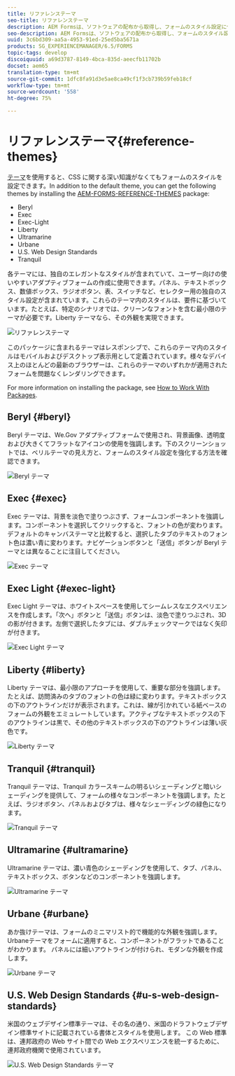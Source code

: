 ```yaml
---
title: リファレンステーマ
seo-title: リファレンステーマ
description: AEM Formsは、ソフトウェアの配布から取得し、フォームのスタイル設定に使用できるアダプティブフォームテーマを提供します。
seo-description: AEM Formsは、ソフトウェアの配布から取得し、フォームのスタイル設定に使用できるアダプティブフォームテーマを提供します。
uuid: 3c6bd309-aa5a-4953-91ed-25ed5ba5671a
products: SG_EXPERIENCEMANAGER/6.5/FORMS
topic-tags: develop
discoiquuid: a69d3787-8149-4bca-835d-aeecfb11702b
docset: aem65
translation-type: tm+mt
source-git-commit: 1dfc8fa91d3e5ae8ca49cf1f3cb739b59feb18cf
workflow-type: tm+mt
source-wordcount: '558'
ht-degree: 75%

---
```



# リファレンステーマ{#reference-themes}

[テーマ](../../forms/using/themes.md)を使用すると、CSS に関する深い知識がなくてもフォームのスタイルを設定できます。In addition to the default theme, you can get the following themes by installing the [AEM-FORMS-REFERENCE-THEMES](https://www.adobeaemcloud.com/content/marketplace/marketplaceProxy.html?packagePath=/content/companies/public/adobe/packages/cq630/fd/AEM-FORMS-6.3-REFERENCE-THEMES) package:

* Beryl
* Exec
* Exec-Light
* Liberty
* Ultramarine
* Urbane
* U.S. Web Design Standards
* Tranquil

各テーマには、独自のエレガントなスタイルが含まれていて、ユーザー向けの使いやすいアダプティブフォームの作成に使用できます。パネル、テキストボックス、数値ボックス、ラジオボタン、表、スイッチなど、セレクター用の独自のスタイル設定が含まれています。これらのテーマ内のスタイルは、要件に基づいています。たとえば、特定のシナリオでは、クリーンなフォントを含む最小限のテーマが必要です。Liberty テーマなら、その外観を実現できます。

![リファレンステーマ](assets/ref-themes.png)

このパッケージに含まれるテーマはレスポンシブで、これらのテーマ内のスタイルはモバイルおよびデスクトップ表示用として定義されています。様々なデバイス上のほとんどの最新のブラウザーは、これらのテーマのいずれかが適用されたフォームを問題なくレンダリングできます。

For more information on installing the package, see [How to Work With Packages](/help/sites-administering/package-manager.md).

## Beryl {#beryl}

Beryl テーマは、We.Gov アダプティブフォームで使用され、背景画像、透明度および大きくてフラットなアイコンの使用を強調します。下のスクリーンショットでは、ベリルテーマの見え方と、フォームのスタイル設定を強化する方法を確認できます。

![Beryl テーマ](assets/beryl.png)

<!--[Click to enlarge

](assets/beryl-1.png)-->

## Exec {#exec}

Exec テーマは、背景を淡色で塗りつぶさず、フォームコンポーネントを強調します。コンポーネントを選択してクリックすると、フォントの色が変わります。デフォルトのキャンバステーマと比較すると、選択したタブのテキストのフォント色は濃い青に変わります。ナビゲーションボタンと「送信」ボタンが Beryl テーマとは異なることに注目してください。

![Exec テーマ](assets/exec.png)

<!--[Click to enlarge

](assets/exec-1.png)-->

## Exec Light {#exec-light}

Exec Light テーマは、ホワイトスペースを使用してシームレスなエクスペリエンスを作成します。「次へ」ボタンと「送信」ボタンは、淡色で塗りつぶされ、3D の影が付きます。左側で選択したタブには、ダブルチェックマークではなく矢印が付きます。

![Exec Light テーマ](assets/exec-light.png)

<!--[Click to enlarge

](assets/exec-light-1.png)-->

## Liberty {#liberty}

Liberty テーマは、最小限のアプローチを使用して、重要な部分を強調します。たとえば、訪問済みのタブのフォントの色は緑に変わります。テキストボックスの下のアウトラインだけが表示されます。これは、線が引かれている紙ベースのフォームの外観をエミュレートしています。アクティブなテキストボックスの下のアウトラインは黒で、その他のテキストボックスの下のアウトラインは薄い灰色です。

![Liberty テーマ](assets/liberty.png)

<!--[Click to enlarge

](assets/liberty-1.png)-->

## Tranquil {#tranquil}

Tranquil テーマは、Tranquil カラースキームの明るいシェーディングと暗いシェーディングを提供して、フォームの様々なコンポーネントを強調します。たとえば、ラジオボタン、パネルおよびタブは、様々なシェーディングの緑色になります。

![Tranquil テーマ](assets/tranquil.png)

<!--[Click to enlarge

](assets/tranquil-1.png)-->

## Ultramarine {#ultramarine}

Ultramarine テーマは、濃い青色のシェーディングを使用して、タブ、パネル、テキストボックス、ボタンなどのコンポーネントを強調します。

![Ultramarine テーマ](assets/ultramarine.png)

<!--[Click to enlarge](assets/ultramarine-1.png)-->

## Urbane {#urbane}

あか抜けテーマは、フォームのミニマリスト的で機能的な外観を強調します。 Urbaneテーマをフォームに適用すると、コンポーネントがフラットであることがわかります。 パネルには細いアウトラインが付けられ、モダンな外観を作成します。

![Urbane テーマ](assets/urbane.png)

<!--[Click to enlarge

](assets/urbane-1.png)-->

## U.S. Web Design Standards {#u-s-web-design-standards}

米国のウェブデザイン標準テーマは、その名の通り、米国のドラフトウェブデザイン標準サイトに記載されている書体とスタイルを使用します。 この Web 標準は、連邦政府の Web サイト間での Web エクスペリエンスを統一するために、連邦政府機関で使用されています。

![U.S. Web Design Standards テーマ](assets/us-web-standards.png)

<!--[Click to enlarge

](assets/usgov.png)-->
